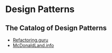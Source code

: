 # Design Patterns

## The Catalog of Design Patterns

- [Refactoring.guru](https://refactoring.guru/es/design-patterns/catalog)
- [McDonaldLand.info](http://www.mcdonaldland.info/files/designpatterns/designpatternscard.pdf)
